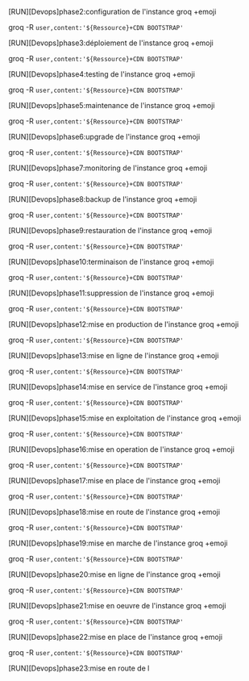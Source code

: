 [RUN][Devops]phase2:configuration de l'instance groq +emoji 

groq -R `user,content:'${Ressource}+CDN BOOTSTRAP'`

[RUN][Devops]phase3:déploiement de l'instance groq +emoji

groq -R `user,content:'${Ressource}+CDN BOOTSTRAP'`

[RUN][Devops]phase4:testing de l'instance groq +emoji

groq -R `user,content:'${Ressource}+CDN BOOTSTRAP'`

[RUN][Devops]phase5:maintenance de l'instance groq +emoji

groq -R `user,content:'${Ressource}+CDN BOOTSTRAP'`

[RUN][Devops]phase6:upgrade de l'instance groq +emoji

groq -R `user,content:'${Ressource}+CDN BOOTSTRAP'`

[RUN][Devops]phase7:monitoring de l'instance groq +emoji

groq -R `user,content:'${Ressource}+CDN BOOTSTRAP'`

[RUN][Devops]phase8:backup de l'instance groq +emoji

groq -R `user,content:'${Ressource}+CDN BOOTSTRAP'`

[RUN][Devops]phase9:restauration de l'instance groq +emoji

groq -R `user,content:'${Ressource}+CDN BOOTSTRAP'`

[RUN][Devops]phase10:terminaison de l'instance groq +emoji

groq -R `user,content:'${Ressource}+CDN BOOTSTRAP'`

[RUN][Devops]phase11:suppression de l'instance groq +emoji

groq -R `user,content:'${Ressource}+CDN BOOTSTRAP'`

[RUN][Devops]phase12:mise en production de l'instance groq +emoji

groq -R `user,content:'${Ressource}+CDN BOOTSTRAP'`

[RUN][Devops]phase13:mise en ligne de l'instance groq +emoji

groq -R `user,content:'${Ressource}+CDN BOOTSTRAP'`

[RUN][Devops]phase14:mise en service de l'instance groq +emoji

groq -R `user,content:'${Ressource}+CDN BOOTSTRAP'`

[RUN][Devops]phase15:mise en exploitation de l'instance groq +emoji

groq -R `user,content:'${Ressource}+CDN BOOTSTRAP'`

[RUN][Devops]phase16:mise en operation de l'instance groq +emoji

groq -R `user,content:'${Ressource}+CDN BOOTSTRAP'`

[RUN][Devops]phase17:mise en place de l'instance groq +emoji

groq -R `user,content:'${Ressource}+CDN BOOTSTRAP'`

[RUN][Devops]phase18:mise en route de l'instance groq +emoji

groq -R `user,content:'${Ressource}+CDN BOOTSTRAP'`

[RUN][Devops]phase19:mise en marche de l'instance groq +emoji

groq -R `user,content:'${Ressource}+CDN BOOTSTRAP'`

[RUN][Devops]phase20:mise en ligne de l'instance groq +emoji

groq -R `user,content:'${Ressource}+CDN BOOTSTRAP'`

[RUN][Devops]phase21:mise en oeuvre de l'instance groq +emoji

groq -R `user,content:'${Ressource}+CDN BOOTSTRAP'`

[RUN][Devops]phase22:mise en place de l'instance groq +emoji

groq -R `user,content:'${Ressource}+CDN BOOTSTRAP'`

[RUN][Devops]phase23:mise en route de l